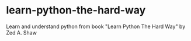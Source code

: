 # learn-python-the-hard-way
Learn and understand python from book "Learn Python The Hard Way" by Zed A. Shaw
